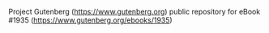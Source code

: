 Project Gutenberg (https://www.gutenberg.org) public repository for eBook #1935 (https://www.gutenberg.org/ebooks/1935)
